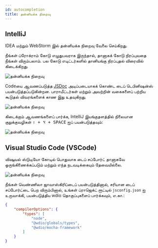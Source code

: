 ```yaml
---
id: autocompletion
title: தன்னியக்க நிறைவு
---
```


## IntelliJ

IDEA மற்றும் WebStorm இல் தன்னியக்க நிறைவு வேலை செய்கிறது.

நீங்கள் ப்ரோக்ராம் கோடு எழுதுபவராக இருந்தால், தானாகக் கோடு நிரப்புவதை நீங்கள் விரும்பலாம். பல கோடு எடிட்டர்களில் தானியங்கு நிரப்புதல் விரைவில் கிடைக்கிறது.

![தன்னியக்க நிறைவு](/img/autocompletion/0.png)

Codeயை ஆவணப்படுத்த [JSDoc](http://usejsdoc.org/) அடிப்படையாகக் கொண்ட டைப் டெபினிஷன்ஸ் பயன்படுத்தப்படுகின்றன. பாராமீட்டர்கள் மற்றும் அவற்றின் வகைகளைப் பற்றிய கூடுதல் விவரங்களைக் காண இது உதவுகிறது.

![தன்னியக்க நிறைவு](/img/autocompletion/1.png)

கிடைக்கும் ஆவணங்களைப் பார்க்க, IntelliJ இயங்குதளத்தில் நிலையான குறுக்குவழிகள் <kbd>⇧ + ⌥ + SPACE</kbd> ஐப் பயன்படுத்தவும்:

![தன்னியக்க நிறைவு](/img/autocompletion/2.png)

## Visual Studio Code (VSCode)

விஷுவல் ஸ்டுடியோ கோடில் பொதுவாக டைப் சப்போர்ட் தானாகவே ஒருங்கிணைக்கப்படும் மற்றும் எந்த நடவடிக்கையும் தேவையில்லை.

![தன்னியக்க நிறைவு](/img/autocompletion/14.png)

நீங்கள் வெண்ணிலா ஜாவாஸ்கிரிப்டைப் பயன்படுத்தினால், சரியான டைப் சப்போர்ட்டை பெற விரும்பினால், உங்கள் ப்ராஜெக்ட் ரூட்டில் `jsconfig.json` ஐ உருவாக்கி, பயன்படுத்திய wdio தொகுப்புகளைப் பார்க்கவும், எ.கா.:

```json title="jsconfig.json"
{
    "compilerOptions": {
        "types": [
            "node",
            "@wdio/globals/types",
            "@wdio/mocha-framework"
        ]
    }
}
```
